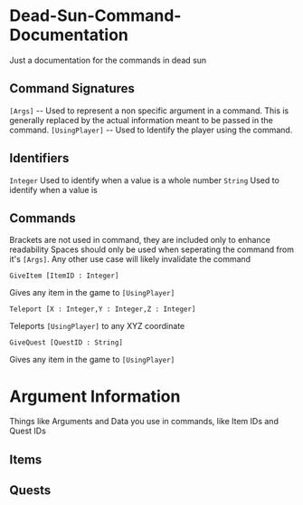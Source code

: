 # Dead-Sun-Command-Documentation
Just a documentation for the commands in dead sun

## Command Signatures
`[Args]` -- Used to represent a non specific argument in a command. This is generally replaced by the actual information meant to be passed in the command.
`[UsingPlayer]` -- Used to Identify the player using the command. 

## Identifiers
`Integer` Used to identify when a value is a whole number
`String` Used to identify when a value is 

## Commands
Brackets are not used in command, they are included only to enhance readability
Spaces should only be used when seperating the command from it's `[Args]`. Any other use case will likely invalidate the command

```
GiveItem [ItemID : Integer]
```
Gives any item in the game to `[UsingPlayer]`

```
Teleport [X : Integer,Y : Integer,Z : Integer]
```
Teleports `[UsingPlayer]` to any XYZ coordinate

```
GiveQuest [QuestID : String]
```
Gives any item in the game to `[UsingPlayer]`



# Argument Information
Things like Arguments and Data you use in commands, like Item IDs and Quest IDs

## Items



## Quests
